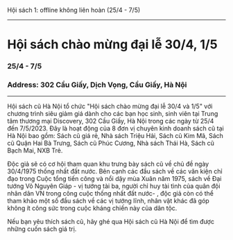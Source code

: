 Hội sách 1: offline không liên hoàn (25/4 - 7/5)
_____

# Hội sách chào mừng đại lễ 30/4, 1/5
### 25/4 - 7/5
### Address: 302 Cầu Giấy, Dịch Vọng, Cầu Giấy, Hà Nội
_____

Hội sách cũ Hà Nội tổ chức "Hội sách chào mừng đại lễ 30/4 và 1/5" với chương trình siêu giảm giá dành cho các bạn học sinh, sinh viên tại Trung tâm thương mại Discovery, 302 Cầu Giấy, Hà Nội trong các ngày từ 25/4 đến 7/5/2023. Đây là hoạt động của 8 đơn vị chuyên kinh doanh sách cũ tại Hà Nội bao gồm: Sách cũ giá rẻ, Nhà sách Triệu Hải, Sách cũ Kim Mã, Sách cũ Quận Hai Bà Trưng, Sách cũ Phúc Cương, Nhà sách Thái Hà, Sách cũ Bạch Mai, NXB Trẻ.

Độc giả sẽ có cơ hội tham quan khu trưng bày sách cũ về chủ đề ngày 30/4/1975 thống nhất đất nước. Bên cạnh các đầu sách về các văn kiện chỉ đạo trong Cuộc tổng tiến công và nổi dậy mùa Xuân năm 1975, sách về Đại tướng Võ Nguyên Giáp - vị tướng tài ba, người chỉ huy tài tình của quân đội nhân dân VN trong công cuộc thống nhất đất nước- , độc giả còn có thể tham khảo một số đầu sách về các vị tướng lĩnh, nhân vật khác đã góp không ít công sức trong cuộc kháng chiến này của dân tộc.

Nếu bạn yêu thích sách cũ, hãy ghé qua Hội sách cũ Hà Nội để tìm được những cuốn sách giá trị.